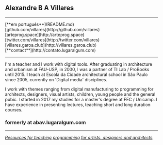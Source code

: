 ## Alexandre B A Villares
<hr>
[**em português**](README.md)<br>
[github.com/villares](http://github.com/villares)<br>
[arteprog.space](http://arteprog.space)<br>
[twitter.com/villares](http://twitter.com/villares)<br>
[villares.garoa.club](http://villares.garoa.club)<br>
[**contact**](http://contato.lugaralgum.com)
<hr>

I'm a teacher and I work with digital tools. After graduating in architecture and urbanism at FAU-USP, in 2000, I was a partner of TI Lab / ProBooks until 2015. I teach at Escola da Cidade architectural school in São Paulo since 2005, currently on 'Digital media' disciplines.

I work with themes ranging from digital manufacturing to programming for architects, designers, visual artists, children, young people and the general pubic. I started in 2017 my studies for a master's degree at FEC / Unicamp. I have experience in presenting lectures, teaching short and long duration courses. 

### formerly at abav.lugaralgum.com
<hr>

*[Resources for teaching programming for artists, designers and architects](https://github.com/villares/Resources-for-teaching-programming)*

